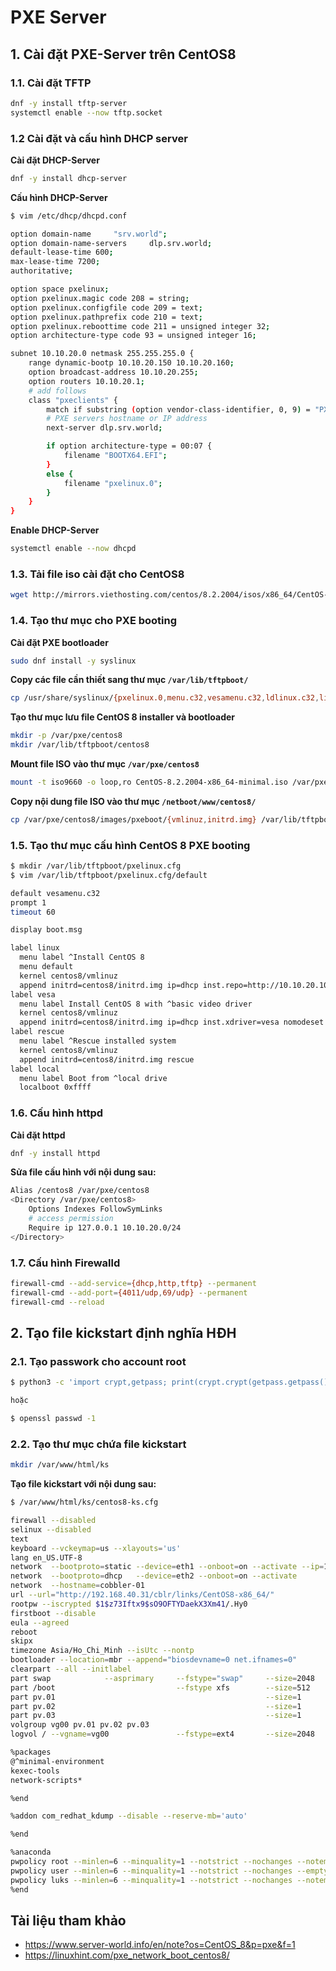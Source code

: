# PXE Server
## 1. Cài đặt PXE-Server trên CentOS8
### 1.1. Cài đặt TFTP 
```sh
dnf -y install tftp-server
systemctl enable --now tftp.socket
```
### 1.2 Cài đặt và cấu hình DHCP server
**Cài đặt DHCP-Server**
```sh
dnf -y install dhcp-server
```
**Cấu hình DHCP-Server**
```sh
$ vim /etc/dhcp/dhcpd.conf

option domain-name     "srv.world";
option domain-name-servers     dlp.srv.world;
default-lease-time 600;
max-lease-time 7200;
authoritative;

option space pxelinux;
option pxelinux.magic code 208 = string;
option pxelinux.configfile code 209 = text;
option pxelinux.pathprefix code 210 = text;
option pxelinux.reboottime code 211 = unsigned integer 32;
option architecture-type code 93 = unsigned integer 16;

subnet 10.10.20.0 netmask 255.255.255.0 {
    range dynamic-bootp 10.10.20.150 10.10.20.160;
    option broadcast-address 10.10.20.255;
    option routers 10.10.20.1;
    # add follows
    class "pxeclients" {
        match if substring (option vendor-class-identifier, 0, 9) = "PXEClient";
        # PXE servers hostname or IP address
        next-server dlp.srv.world;

        if option architecture-type = 00:07 {
            filename "BOOTX64.EFI";
        }
        else {
            filename "pxelinux.0";
        }
    }
}
```
**Enable DHCP-Server**
```sh
systemctl enable --now dhcpd
```
### 1.3. Tải file iso cài đặt cho CentOS8
```sh
wget http://mirrors.viethosting.com/centos/8.2.2004/isos/x86_64/CentOS-8.2.2004-x86_64-minimal.iso
```
### 1.4. Tạo thư mục cho PXE booting
**Cài đặt PXE bootloader**
```sh
sudo dnf install -y syslinux
```
**Copy các file cần thiết sang thư mục `/var/lib/tftpboot/`**
```sh
cp /usr/share/syslinux/{pxelinux.0,menu.c32,vesamenu.c32,ldlinux.c32,libcom32.c32,libutil.c32} /var/lib/tftpboot/
```
**Tạo thư mục lưu file CentOS 8 installer và bootloader**
```sh
mkdir -p /var/pxe/centos8
mkdir /var/lib/tftpboot/centos8
```
**Mount file ISO vào thư mục `/var/pxe/centos8`**
```sh
mount -t iso9660 -o loop,ro CentOS-8.2.2004-x86_64-minimal.iso /var/pxe/centos8
```
**Copy nội dung file ISO vào thư mục `/netboot/www/centos8/`**
```sh
cp /var/pxe/centos8/images/pxeboot/{vmlinuz,initrd.img} /var/lib/tftpboot/centos8/
```
### 1.5. Tạo thư mục cấu hình CentOS 8 PXE booting
```sh
$ mkdir /var/lib/tftpboot/pxelinux.cfg
$ vim /var/lib/tftpboot/pxelinux.cfg/default

default vesamenu.c32
prompt 1
timeout 60

display boot.msg

label linux
  menu label ^Install CentOS 8
  menu default
  kernel centos8/vmlinuz
  append initrd=centos8/initrd.img ip=dhcp inst.repo=http://10.10.20.100/centos8
label vesa
  menu label Install CentOS 8 with ^basic video driver
  kernel centos8/vmlinuz
  append initrd=centos8/initrd.img ip=dhcp inst.xdriver=vesa nomodeset inst.repo=http://10.10.20.100/centos8
label rescue
  menu label ^Rescue installed system
  kernel centos8/vmlinuz
  append initrd=centos8/initrd.img rescue
label local
  menu label Boot from ^local drive
  localboot 0xffff
```
### 1.6. Cấu hình httpd
**Cài đặt httpd**
```sh
dnf -y install httpd
```
**Sửa file cấu hình với nội dung sau:**
```sh
Alias /centos8 /var/pxe/centos8
<Directory /var/pxe/centos8>
    Options Indexes FollowSymLinks
    # access permission
    Require ip 127.0.0.1 10.10.20.0/24
</Directory>
```
### 1.7. Cấu hình Firewalld
```sh
firewall-cmd --add-service={dhcp,http,tftp} --permanent
firewall-cmd --add-port={4011/udp,69/udp} --permanent
firewall-cmd --reload
```
## 2. Tạo file kickstart định nghĩa HĐH
### 2.1. Tạo passwork cho account root
```sh
$ python3 -c 'import crypt,getpass; print(crypt.crypt(getpass.getpass(), crypt.mksalt(crypt.METHOD_SHA512)))'

hoặc

$ openssl passwd -1
```
### 2.2. Tạo thư mục chứa file kickstart
```sh
mkdir /var/www/html/ks
```
**Tạo file kickstart với nội dung sau:**
```sh
$ /var/www/html/ks/centos8-ks.cfg

firewall --disabled
selinux --disabled
text
keyboard --vckeymap=us --xlayouts='us'
lang en_US.UTF-8
network  --bootproto=static --device=eth1 --onboot=on --activate --ip=10.10.20.11 --netmask=255.255.255.0 --gateway=10.10.20.1 --nameserver=8.8.8.8,8.8.4.4
network  --bootproto=dhcp   --device=eth2 --onboot=on --activate 
network  --hostname=cobbler-01
url --url="http://192.168.40.31/cblr/links/CentOS8-x86_64/"
rootpw --iscrypted $1$z73Iftx9$sO9OFTYDaekX3Xm41/.Hy0
firstboot --disable
eula --agreed
reboot
skipx
timezone Asia/Ho_Chi_Minh --isUtc --nontp
bootloader --location=mbr --append="biosdevname=0 net.ifnames=0"
clearpart --all --initlabel
part swap            --asprimary     --fstype="swap"     --size=2048     --ondisk=vda
part /boot                           --fstype xfs        --size=512      --ondisk=vda
part pv.01                                               --size=1        --ondisk=vda  --grow
part pv.02                                               --size=1        --ondisk=vdb  --grow
part pv.03                                               --size=1        --ondisk=vdc  --grow
volgroup vg00 pv.01 pv.02 pv.03
logvol / --vgname=vg00               --fstype=ext4       --size=2048     --name=lv_root        --grow

%packages
@^minimal-environment
kexec-tools
network-scripts*

%end

%addon com_redhat_kdump --disable --reserve-mb='auto'

%end

%anaconda
pwpolicy root --minlen=6 --minquality=1 --notstrict --nochanges --notempty
pwpolicy user --minlen=6 --minquality=1 --notstrict --nochanges --emptyok
pwpolicy luks --minlen=6 --minquality=1 --notstrict --nochanges --notempty
%end
```
## Tài liệu tham khảo
- https://www.server-world.info/en/note?os=CentOS_8&p=pxe&f=1
- https://linuxhint.com/pxe_network_boot_centos8/
